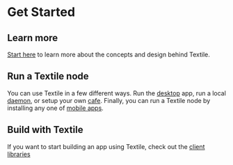 # Get Started

## Learn more

[Start here](/learn/) to learn more about the concepts and design behind Textile.

## Run a Textile node

You can use Textile in a few different ways. Run the [desktop](/run/desktop) app, run a local [daemon](run/daemon), or setup your own [cafe](/run/cafe). Finally, you can run a Textile node by installing any one of [mobile apps](/#apps).

## Build with Textile

If you want to start building an app using Textile, check out the [client libraries](/clients)
